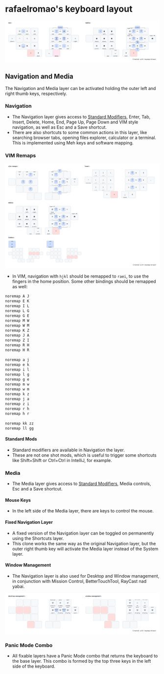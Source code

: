 # rafaelromao's keyboard layout

![img](../img/navigation.png)

## Navigation and Media
The Navigation and Media layer can be activated holding the outer left and right thumb keys, respectively.

### Navigation
- The Navigation layer gives access to [Standard Modifiers](modifiers.md), Enter, Tab, Insert, Delete, Home, End, Page Up, Page Down and VIM style navigation, as well as Esc and a Save shortcut.
- There are also shortcuts to some common actions in this layer, like searching browser tabs, opening files explorer, calculator or a terminal. This is implemented using Meh keys and software mapping.

### VIM Remaps

![img](../img/vim.png)

- In VIM, navigation with `hjkl` should be remapped to `raei`, to use the fingers in the home position. Some other bindings should be remapped as well:

```vim
noremap A J
noremap E K
noremap I L
noremap L G
noremap G E
noremap M W
noremap W M
noremap K Z
noremap J A
noremap Z I
noremap R H
noremap H R

noremap a j
noremap e k
noremap i l
noremap l g
noremap g e
noremap m w
noremap w m
noremap k z
noremap j a
noremap z i
noremap r h
noremap h r

noremap kk zz
noremap ll gg
```
        
#### Standard Mods

- Standard modifiers are available in Navigation the layer.
- These are not one shot mods, which is useful to trigger some shortcuts like Shift+Shift or Ctrl+Ctrl in IntelliJ, for example.

### Media
- The Media layer gives access to [Standard Modifiers](modifiers.md#standard-modifiers), Media controls, Esc and a Save shortcut.

#### Mouse Keys
- In the left side of the Media layer, there are keys to control the mouse.

#### Fixed Navigation Layer
- A fixed version of the Navigation layer can be toggled on permanently using the Shortcuts layer.
- This clone works the same way as the original Navigation layer, but the outer right thumb key will activate the Media layer instead of the System layer.

#### Window Management
- The Navigation layer is also used for Desktop and Window management, in conjunction with Mission Control, BetterTouchTool, RayCast nad yabai.

![img](../img/window.png)

### Panic Mode Combo
- All fixable layers have a Panic Mode combo that returns the keyboard to the base layer. This combo is formed by the top three keys in the left side of the keyboard.
